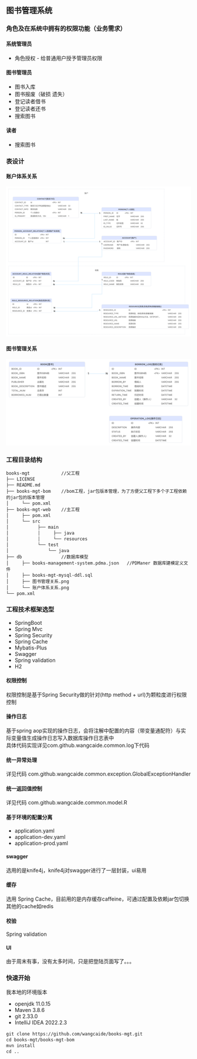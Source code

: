 ## 图书管理系统


### 角色及在系统中拥有的权限功能（业务需求）

#### 系统管理员
* 角色授权 - 给普通用户授予管理员权限
#### 图书管理员
*  图书入库
*  图书报废（破损 遗失）
*  登记读者借书
*  登记读者还书
*  搜索图书
#### 读者
*  搜索图书


### 表设计
#### 账户体系关系
![image](db/账户体系关系.png)
#### 图书管理关系
![image](db/图书管理关系.png)  


### 工程目录结构
```
books-mgt            //父工程
├── LICENSE
├── README.md
├── books-mgt-bom    //bom工程，jar包版本管理，为了方便父工程下多个子工程依赖的jar包的版本管理
│     └── pom.xml
├── books-mgt-web    //主工程
│     ├── pom.xml
│     └── src
│           ├── main
│           │     ├── java
│           │     └── resources
│           └── test
│               └── java
├── db               //数据库模型
│     ├── books-management-system.pdma.json   //PDManer 数据库建模定义文件
│     ├── books-mgt-mysql-ddl.sql
│     ├── 图书管理关系.png
│     └── 账户体系关系.png
└── pom.xml
```

### 工程技术框架选型
* SpringBoot 
* Spring Mvc 
* Spring Security 
* Spring Cache
* Mybatis-Plus
* Swagger
* Spring validation
* H2
#### 权限控制
权限控制是基于Spring Security做的针对(http method + url)为颗粒度进行权限控制
#### 操作日志
基于spring aop实现的操作日志，会将注解中配置的内容（带变量通配符）与实际变量值生成操作日志写入数据库操作日志表中<br>
具体代码实现详见com.github.wangcaide.common.log下代码
#### 统一异常处理
详见代码 com.github.wangcaide.common.exception.GlobalExceptionHandler
#### 统一返回值控制
详见代码 com.github.wangcaide.common.model.R
#### 基于环境的配置分离
* application.yaml
* application-dev.yaml
* application-prod.yaml
#### swagger 
选用的是knife4j，knife4j对swagger进行了一层封装，ui易用
#### 缓存
选用 Spring Cache，目前用的是内存缓存caffeine，可通过配置及依赖jar包切换其他的cache如redis
#### 校验
Spring validation
#### UI
由于周末有事，没有太多时间，只是把登陆页面写了。。。

### 快速开始
我本地的环境版本
* openjdk 11.0.15
* Maven 3.8.6
* git 2.33.0
* IntelliJ IDEA 2022.2.3

```
git clone https://github.com/wangcaide/books-mgt.git
cd books-mgt/books-mgt-bom
mvn install
cd ..

```